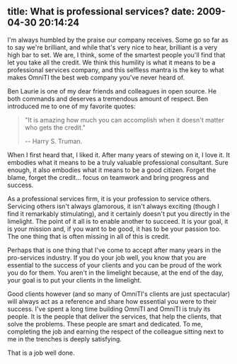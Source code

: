 title: What is professional services?
date: 2009-04-30 20:14:24
---

<p>I'm always humbled by the praise our company receives. Some go so far as to say we're brilliant, and while that's very nice to hear, brilliant is a very high bar to set. We are, I think, some of the smartest people you'll find that let you take all the credit. We think this humility is what it means to be a professional services company, and this selfless mantra is the key to what makes OmniTI the best web company you've never heard of.</p>  <p>Ben Laurie is one of my dear friends and colleagues in open source.  He both commands and deserves a tremendous amount of respect.  Ben introduced me to one of my favorite quotes:</p>  <blockquote> <p> "It is amazing how much you can accomplish when it doesn't matter who gets the credit."</p>  -- Harry S. Truman. </blockquote>  <p>When I first heard that, I liked it.  After many years of stewing on it, I love it.  It embodies what it means to be a truly valuable professional consultant.  Sure enough, it also embodies what it means to be a good citizen. Forget the blame, forget the credit... focus on teamwork and bring progress and success.</p>  <p>As a professional services firm, it is your profession to service others.  Servicing others isn't always glamorous, it isn't always exciting (though I find it remarkably stimulating), and it certainly doesn't put you directly in the limelight.  The point of it all is to enable another to succeed.  It is your goal, it is your mission and, if you want to be good, it has to be your passion too.  The one thing that is often missing in all of this is credit.</p>  <p>Perhaps that is one thing that I've come to accept after many years in the pro-services industry.  If you do your job well, you know that you are essential to the success of your clients and you can be proud of the work you do for them.  You aren't in the limelight because, at the end of the day, your goal is to put your clients in the limelight.</p>  <p>Good clients however (and so many of OmniTI's clients are just spectacular) will always act as a reference and share how essential you were to their success.  I've spent a long time building OmniTI and OmniTI is truly its people.  It is the people that deliver the services, that help the clients, that solve the problems.  These people are smart and dedicated.  To me, completing the job and earning the respect of the colleague sitting next to me in the trenches is deeply satisfying.</p>  <p>That is a job well done.</p>
